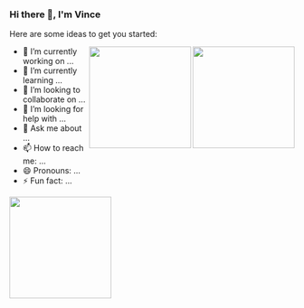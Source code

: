 ### Hi there 👋, I'm Vince

Here are some ideas to get you started:

<img align="right" height="180em" src="https://github-readme-stats.vercel.app/api/top-langs/?username=dev-techguy&layout=compact" />
<img align="right" height="180em" src="https://github-readme-stats.vercel.app/api/wakatime?username=compact" />


- 🔭 I’m currently working on ...
- 🌱 I’m currently learning ...
- 👯 I’m looking to collaborate on ...
- 🤔 I’m looking for help with ...
- 💬 Ask me about ...
- 📫 How to reach me: ...
- 😄 Pronouns: ...
- ⚡ Fun fact: ...

<img align="center" height="180em" src="https://github-readme-stats.vercel.app/api?username=dev-techguy&show_icons=true&theme=radical" />


